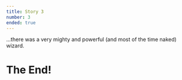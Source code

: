 ```yaml
---
title: Story 3
number: 3
ended: true
---
```


<story-part username="thecodelander" image="https://pbs.twimg.com/media/E5Yr8i8X0Ag6X-n.png">

...there was a very mighty and powerful (and most of the time naked) wizard.

</story-part>




<story-part username="thecodelander" image="">

# The End!

</story-part>
